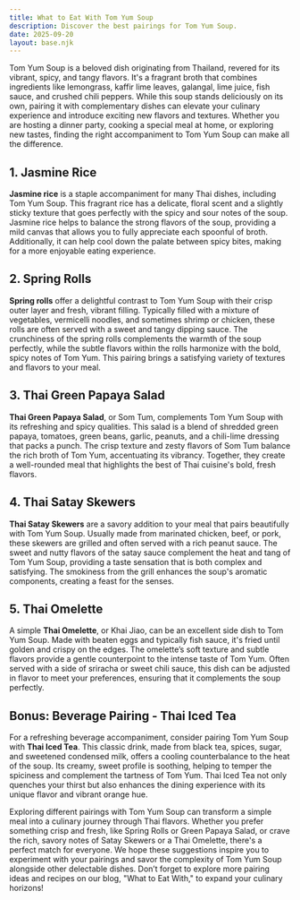 ```yaml
---
title: What to Eat With Tom Yum Soup
description: Discover the best pairings for Tom Yum Soup.
date: 2025-09-20
layout: base.njk
---
```


Tom Yum Soup is a beloved dish originating from Thailand, revered for its vibrant, spicy, and tangy flavors. It's a fragrant broth that combines ingredients like lemongrass, kaffir lime leaves, galangal, lime juice, fish sauce, and crushed chili peppers. While this soup stands deliciously on its own, pairing it with complementary dishes can elevate your culinary experience and introduce exciting new flavors and textures. Whether you are hosting a dinner party, cooking a special meal at home, or exploring new tastes, finding the right accompaniment to Tom Yum Soup can make all the difference.

## **1. Jasmine Rice**

**Jasmine rice** is a staple accompaniment for many Thai dishes, including Tom Yum Soup. This fragrant rice has a delicate, floral scent and a slightly sticky texture that goes perfectly with the spicy and sour notes of the soup. Jasmine rice helps to balance the strong flavors of the soup, providing a mild canvas that allows you to fully appreciate each spoonful of broth. Additionally, it can help cool down the palate between spicy bites, making for a more enjoyable eating experience.

## **2. Spring Rolls**

**Spring rolls** offer a delightful contrast to Tom Yum Soup with their crisp outer layer and fresh, vibrant filling. Typically filled with a mixture of vegetables, vermicelli noodles, and sometimes shrimp or chicken, these rolls are often served with a sweet and tangy dipping sauce. The crunchiness of the spring rolls complements the warmth of the soup perfectly, while the subtle flavors within the rolls harmonize with the bold, spicy notes of Tom Yum. This pairing brings a satisfying variety of textures and flavors to your meal.

## **3. Thai Green Papaya Salad**

**Thai Green Papaya Salad**, or Som Tum, complements Tom Yum Soup with its refreshing and spicy qualities. This salad is a blend of shredded green papaya, tomatoes, green beans, garlic, peanuts, and a chili-lime dressing that packs a punch. The crisp texture and zesty flavors of Som Tum balance the rich broth of Tom Yum, accentuating its vibrancy. Together, they create a well-rounded meal that highlights the best of Thai cuisine's bold, fresh flavors.

## **4. Thai Satay Skewers**

**Thai Satay Skewers** are a savory addition to your meal that pairs beautifully with Tom Yum Soup. Usually made from marinated chicken, beef, or pork, these skewers are grilled and often served with a rich peanut sauce. The sweet and nutty flavors of the satay sauce complement the heat and tang of Tom Yum Soup, providing a taste sensation that is both complex and satisfying. The smokiness from the grill enhances the soup's aromatic components, creating a feast for the senses.

## **5. Thai Omelette**

A simple **Thai Omelette**, or Khai Jiao, can be an excellent side dish to Tom Yum Soup. Made with beaten eggs and typically fish sauce, it's fried until golden and crispy on the edges. The omelette’s soft texture and subtle flavors provide a gentle counterpoint to the intense taste of Tom Yum. Often served with a side of sriracha or sweet chili sauce, this dish can be adjusted in flavor to meet your preferences, ensuring that it complements the soup perfectly.

## **Bonus: Beverage Pairing - Thai Iced Tea**

For a refreshing beverage accompaniment, consider pairing Tom Yum Soup with **Thai Iced Tea**. This classic drink, made from black tea, spices, sugar, and sweetened condensed milk, offers a cooling counterbalance to the heat of the soup. Its creamy, sweet profile is soothing, helping to temper the spiciness and complement the tartness of Tom Yum. Thai Iced Tea not only quenches your thirst but also enhances the dining experience with its unique flavor and vibrant orange hue.

Exploring different pairings with Tom Yum Soup can transform a simple meal into a culinary journey through Thai flavors. Whether you prefer something crisp and fresh, like Spring Rolls or Green Papaya Salad, or crave the rich, savory notes of Satay Skewers or a Thai Omelette, there's a perfect match for everyone. We hope these suggestions inspire you to experiment with your pairings and savor the complexity of Tom Yum Soup alongside other delectable dishes. Don’t forget to explore more pairing ideas and recipes on our blog, "What to Eat With," to expand your culinary horizons!